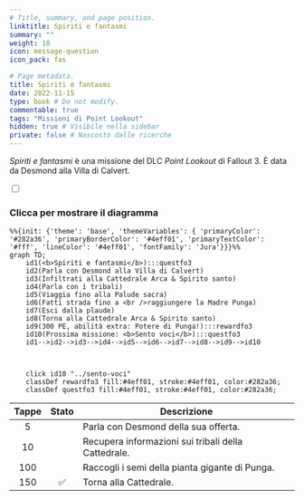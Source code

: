 ```yaml
---
# Title, summary, and page position.
linktitle: Spiriti e fantasmi
summary: ""
weight: 10
icon: message-question
icon_pack: fas

# Page metadata.
title: Spiriti e fantasmi
date: 2022-11-15
type: book # Do not modify.
commentable: true
tags: "Missioni di Point Lookout"
hidden: true # Visibile nella sidebar
private: false # Nascosto dalle ricerche
---
```



<div class="fo3">

*Spiriti e fantasmi* è una missione del DLC *Point Lookout* di Fallout 3. È data da Desmond alla Villa di Calvert.


<section class="chart-collapse">
<input type="checkbox" name="collapse2" id="handle2">
<h3 class="handle">
<label for="handle2">Clicca per mostrare il diagramma</label>
</h3>
<div class="content">

```mermaid
%%{init: {'theme': 'base', 'themeVariables': { 'primaryColor': '#282a36', 'primaryBorderColor': '#4eff01', 'primaryTextColor': '#fff', 'lineColor': '#4eff01', 'fontFamily': 'Jura'}}}%%
graph TD;
    id1(<b>Spiriti e fantasmi</b>):::questfo3
    id2(Parla con Desmond alla Villa di Calvert)
    id3(Infiltrati alla Cattedrale Arca & Spirito santo)
    id4(Parla con i tribali)
    id5(Viaggia fino alla Palude sacra)
    id6(Fatti strada fino a <br />raggiungere la Madre Punga)
    id7(Esci dalla plaude) 
    id8(Torna alla Cattedrale Arca & Spirito santo)
    id9(300 PE, abilità extra: Potere di Punga!):::rewardfo3
    id10(Prossima missione: <b>Sento voci</b>):::questfo3
    id1-->id2-->id3-->id4-->id5-->id6-->id7-->id8-->id9-->id10
    
    
    
    click id10 "../sento-voci"
    classDef rewardfo3 fill:#4eff01, stroke:#4eff01, color:#282a36;
    classDef questfo3 fill:#4eff01, stroke:#4eff01, color:#282a36;
```

</div>
</section>

| Tappe |       Stato        | Descrizione                                         |
|:-----:|:------------------:| --------------------------------------------------- |
|   5   |                    | Parla con Desmond della sua offerta.                |
|  10   |                    | Recupera informazioni sui tribali della Cattedrale. |
|  100  |                    | Raccogli i semi della pianta gigante di Punga.      |
|  150  | :white_check_mark: | Torna alla Cattedrale.                              |





</div>